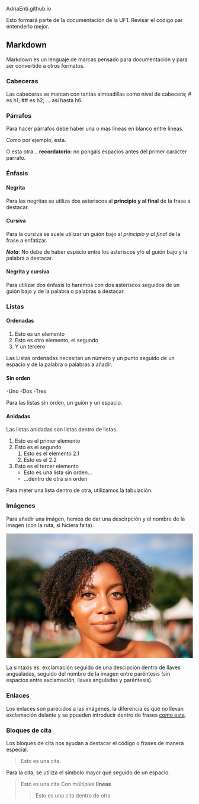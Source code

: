 AdriaEnti.github.io

Esto formará parte de la documentación de la UF1. Revisar el codigo par entenderlo mejor.

##  Markdown

Markdown es un lenguaje de marcas pensado para documentación y para ser convertido a otros formatos.

### Cabeceras

Las cabeceras se marcan con tantas almoadillas como nivel de cabecera; # es h1; ## es h2; ... asi hasta h6.

### Párrafos

Para hacer párrafos debe haber una o mas líneas en blanco entre líneas.

Como por ejemplo, esta.


O esta otra... **recordatorio**: no pongáis espacios antes del primer carácter párrafo.

### Énfasis

#### Negrita

Para las negritas se utiliza dos asteriscos al **principio y al final** de la frase a destacar.

#### Cursiva

Para la cursiva se suele utilizar un guión bajo al _principio y al final_ de la frase a enfatizar.

**_Nota_**: No debe de haber espacio entre los asteriscos y/o el guión bajo y la palabra a destacar.

#### Negrita y cursiva

Para utilizar dos énfasis lo haremos con dos asteriscos seguidos de un guión bajo y de la palabra o palabras a destacar.

### Listas 

#### Ordenadas

1. Esto es un elemento
2. Esto es otro elemento, el segundo
3. Y un tercero

Las Listas ordenadas necesitan un número y un punto seguido de un espacio y de la palabra o palabras a añadir.

#### Sin orden 

-Uno
-Dos
-Tres 

Para las listas sin orden, un guión y un espacio.

#### Anidadas

Las listas anidadas son listas dentro de listas.

1. Esto es el primer elemento
2. Esto es el segundo
	1. Esto es el elemento 2.1
	2. Esto es el 2.2
3. Esto es el tercer elemento 
	- Esto es una lista sin orden...
	- ...dentro de otra sin orden

Para meter una lista dentro de otra, utilizamos la tabulación.

### Imágenes

Para añadir una imágen, hemos de dar una descirpción y el nombre de la imagen (con la ruta, si hiciera falta).

![Imagen de la negra](brian-fraser-337137-1030x687.jpg)

La sintaxis es: exclamación seguido de una descipción dentro de llaves angualadas, seguido del nombre de la imagen entre paréntesis (sin espacios entre exclamación, llaves anguladas y paréntesis).

### Enlaces 

Los enlaces son parecidos a las imágenes, la diferencia es que no llevan exclamación delante y se ppueden introducir dentro de frases [como esta](https://enti.cat).

### Bloques de cita

Los bloques de cita nos ayudan a destacar el código o frases de manera especial.

> Esto es una cita.

Para la cita, se utiliza el símbolo mayor qué seguido de un espacio.

> Esto es una cita
> Con múltiples **líneas**
> > Esto es una cita dentro de otra
